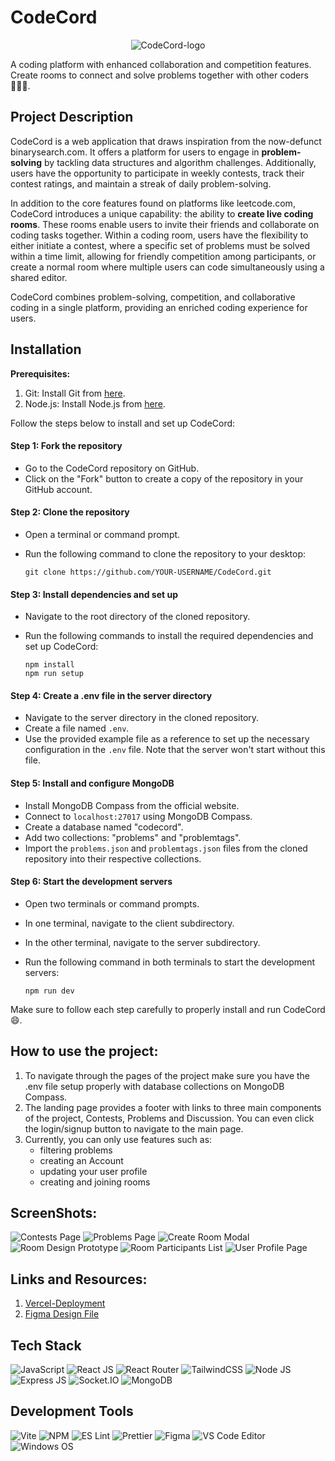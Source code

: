 # CodeCord

<p align="center">
  <img src="/client/public/svg/logo.svg" alt="CodeCord-logo" />
</p>

A coding platform with enhanced collaboration and competition features. Create rooms to connect and solve problems together with other coders 👨🏻‍💻.

## Project Description

CodeCord is a web application that draws inspiration from the now-defunct binarysearch.com. It offers a platform for users to engage in **problem-solving** by tackling data structures and algorithm challenges. Additionally, users have the opportunity to participate in weekly contests, track their contest ratings, and maintain a streak of daily problem-solving.

In addition to the core features found on platforms like leetcode.com, CodeCord introduces a unique capability: the ability to **create live coding rooms**. These rooms enable users to invite their friends and collaborate on coding tasks together. Within a coding room, users have the flexibility to either initiate a contest, where a specific set of problems must be solved within a time limit, allowing for friendly competition among participants, or create a normal room where multiple users can code simultaneously using a shared editor.

CodeCord combines problem-solving, competition, and collaborative coding in a single platform, providing an enriched coding experience for users.

## Installation

**Prerequisites:**

1. Git: Install Git from [here](https://git-scm.com/downloads).
2. Node.js: Install Node.js from [here](https://nodejs.org/en/download/).

Follow the steps below to install and set up CodeCord:

#### Step 1: Fork the repository

- Go to the CodeCord repository on GitHub.
- Click on the "Fork" button to create a copy of the repository in your GitHub account.

#### Step 2: Clone the repository

- Open a terminal or command prompt.
- Run the following command to clone the repository to your desktop:

  ```shell
  git clone https://github.com/YOUR-USERNAME/CodeCord.git
  ```

#### Step 3: Install dependencies and set up

- Navigate to the root directory of the cloned repository.
- Run the following commands to install the required dependencies and set up CodeCord:

  ```shell
  npm install
  npm run setup
  ```

#### Step 4: Create a .env file in the server directory

- Navigate to the server directory in the cloned repository.
- Create a file named `.env`.
- Use the provided example file as a reference to set up the necessary configuration in the `.env` file. Note that the server won't start without this file.

#### Step 5: Install and configure MongoDB

- Install MongoDB Compass from the official website.
- Connect to `localhost:27017` using MongoDB Compass.
- Create a database named "codecord".
- Add two collections: "problems" and "problemtags".
- Import the `problems.json` and `problemtags.json` files from the cloned repository into their respective collections.

#### Step 6: Start the development servers

- Open two terminals or command prompts.
- In one terminal, navigate to the client subdirectory.
- In the other terminal, navigate to the server subdirectory.
- Run the following command in both terminals to start the development servers:

  ```shell
  npm run dev
  ```

Make sure to follow each step carefully to properly install and run CodeCord 😄.

## How to use the project:

1. To navigate through the pages of the project make sure you have the .env file setup properly with database collections on MongoDB Compass.
2. The landing page provides a footer with links to three main components of the project, Contests, Problems and Discussion. You can even click the login/signup button to navigate to the main page.
3. Currently, you can only use features such as:
   - filtering problems
   - creating an Account
   - updating your user profile
   - creating and joining rooms

## ScreenShots:

![Contests Page](/contests.jpg)
![Problems Page](/problems.jpg)
![Create Room Modal](/create-room.jpg)
![Room Design Prototype](/room.jpg)
![Room Participants List](/room-participants.jpg)
![User Profile Page](/profile.jpg)

## Links and Resources:

1. [Vercel-Deployment](https://www.codecord.vercel.app/)
2. [Figma Design File](https://www.figma.com/file/8DlxMlZ3GNMAJzfSPmyvxi/CodeCord---Design-File?t=qgqGK3Qh1nPGnsIY-1)

## Tech Stack

![JavaScript](https://img.shields.io/badge/JavaScript-323330?style=for-the-badge&logo=javascript&logoColor=F7DF1E)
![React JS](https://img.shields.io/badge/React-20232A?style=for-the-badge&logo=react&logoColor=61DAFB)
![React Router](https://img.shields.io/badge/React_Router-CA4245?style=for-the-badge&logo=react-router&logoColor=white)
![TailwindCSS](https://img.shields.io/badge/tailwindcss-%2338B2AC.svg?style=for-the-badge&logo=tailwind-css&logoColor=white)
![Node JS](https://img.shields.io/badge/Node.js-339933?style=for-the-badge&logo=nodedotjs&logoColor=white)
![Express JS](https://img.shields.io/badge/Express.js-000000?style=for-the-badge&logo=express&logoColor=white)
![Socket.IO](https://img.shields.io/badge/Socket.io-010101?&style=for-the-badge&logo=Socket.io&logoColor=white)
![MongoDB](https://img.shields.io/badge/MongoDB-4EA94B?style=for-the-badge&logo=mongodb&logoColor=white)

## Development Tools

![Vite](https://img.shields.io/badge/Vite-B73BFE?style=for-the-badge&logo=vite&logoColor=FFD62E)
![NPM](https://img.shields.io/badge/npm-CB3837?style=for-the-badge&logo=npm&logoColor=white)
![ES Lint](https://img.shields.io/badge/eslint-3A33D1?style=for-the-badge&logo=eslint&logoColor=white)
![Prettier](https://img.shields.io/badge/prettier-1A2C34?style=for-the-badge&logo=prettier&logoColor=F7BA3E)
![Figma](https://img.shields.io/badge/Figma-F24E1E?style=for-the-badge&logo=figma&logoColor=white)
![VS Code Editor](https://img.shields.io/badge/Visual_Studio_Code-0078D4?style=for-the-badge&logo=visual%20studio%20code&logoColor=white)
![Windows OS](https://img.shields.io/badge/Windows-0078D6?style=for-the-badge&logo=windows&logoColor=white)
